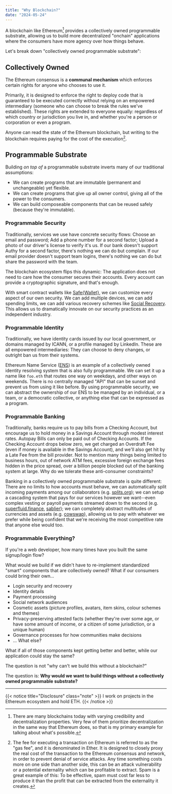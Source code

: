 ```yaml
---
title: "Why Blockchain?"
date: "2024-05-24"
---
```


A blockchain like Ethereum[^1] provides a collectively owned programmable substrate, allowing us to build more decentralized "onchain" applications where the consumers have more agency over how things behave.

Let's break down "collectively owned programmable substrate":

## Collectively Owned

The Ethereum consensus is a **communal mechanism** which enforces certain rights for anyone who chooses to use it.

Primarily, it is designed to enforce the right to deploy code that is guaranteed to be executed correctly without relying on an empowered intermediary (someone who can choose to break the rules we've established). These rights are extended to everyone equally: regardless of which country or jurisdiction you live in, and whether you're a person or corporation or even a program.

Anyone can read the state of the Ethereum blockchain, but writing to the blockchain requires paying for the cost of the execution[^gas].

## Programmable Substrate

Building _on top of_ a programmable substrate inverts many of our traditional assumptions:
- We can create programs that are immutable (permanent and unchangeable) yet flexible.
- We can create programs that give up all owner control, giving all of the power to the consumers.
- We can build composeable components that can be reused safely (because they're immutable).

### Programmable Security
Traditionally, services we use have concrete security flows: Choose an email and password; Add a phone number for a second factor; Upload a photo of our driver's license to verify it's us. If our bank doesn't support Authy for a second factor, there's nothing we can do but complain. If our email provider doesn't support team logins, there's nothing we can do but share the password with the team.

The blockchain ecosystem flips this dynamic: The application does not need to care how the consumer secures their accounts. Every account can provide a cryptographic signature, and that's enough.

With smart contract wallets like [Safe{Wallet}](https://safe.global/), we can customize every aspect of our own security. We can add multiple devices, we can add spending limits, we can add various recovery schemes like [Social Recovery](https://safe.mirror.xyz/WxKSxD9J1bRI-SDOuDvAAIezwVrvWWkpuwuzcLDPSmk). This allows us to dramatically innovate on our security practices as an independent industry.

### Programmable Identity
Traditionally, we have identity cards issued by our local government, or domains managed by ICANN, or a profile managed by LinkedIn. These are all empowered intermediaries: They can choose to deny changes, or outright ban us from their systems. 

Ethereum Name Service ([ENS](https://ens.domains/)) is an example of a collectively owned identity resolving system that is also fully programmable. We can set it up a name like `foo.eth` that routes one way on weekdays, and other ways on weekends. There is no centrally managed "API" that can be sunset and prevent us from using it like before. By using programmable security, we can abstract the ownership of our ENS to be managed by an individual, or a team, or a democratic collective, or anything else that can be expressed as a program.
### Programmable Banking
Traditionally, banks require us to pay bills from a Checking Account, but encourage us to hold money in a Savings Account through modest interest rates. Autopay Bills can only be paid out of Checking Accounts. If the Checking Account drops below zero, we get charged an Overdraft Fee (even if money is available in the Savings Account), and we'll also get hit by a Late Fee from the bill provider. Not to mention many things being limited to business hours, out of network ATM fees, excessive foreign exchange fees hidden in the price spread, over a billion people blocked out of the banking system at large. Why do we tolerate these anti-consumer constraints?

Banking in a collectively owned programmable substrate is quite different: There are no limits to how accounts must behave, we can automatically split incoming payments among our collaborators (e.g. [splits.org](https://splits.org/)); we can setup a cascading system that pays for our services however we want--even complex vesting or payroll payments streamed down to the second (e.g. [superfluid.finance](https://www.superfluid.finance/), [sablier](https://sablier.com/)); we can completely abstract multitudes of currencies and assets (e.g. [cowswap](https://swap.cow.fi/)), allowing us to pay with whatever we prefer while being confident that we're receiving the most competitive rate that anyone else would too.
### Programmable Everything?
If you're a web developer, how many times have you built the same signup/login flow?

What would we build if we didn't have to re-implement standardized "smart" components that are collectively owned? What if our consumers could bring their own...
- Login security and recovery
- Identity details
- Payment processing
- Social network audiences
- Cosmetic assets (picture profiles, avatars, item skins, colour schemes and themes)
- Privacy-preserving attested facts (whether they're over some age, or have some amount of income, or a citizen of some jurisdiction, or a unique human)
- Governance processes for how communities make decisions
- ... What else?

What if all of those components kept getting better and better, while our application could stay the same?

The question is not "why can't we build this without a blockchain?"

The question is: **Why would we want to build things without a collectively owned programmable substrate?**

---

{{< notice title="Disclosure" class="note" >}}
I work on projects in the Ethereum ecosystem and hold ETH.
{{< /notice >}}

[^1]: There are many blockchains today with varying credibility and decentralization properties. Very few of them prioritize decentralization in the same way that Ethereum does, so that is my primary example for talking about what's possible.

[^gas]: The fee for executing a transaction on Ethereum is referred to as the "gas fee", and it is denominated in Ether. It is designed to closely proxy the real cost of the transaction to the Ethereum consensus and network, in order to prevent denial of service attacks. Any time something costs more on one side than another side, this can be an attack vulnerability or a potential externality which can be profitable to extract. Spam is a great example of this: To be effective, spam must cost far less to produce it than the profit that can be extracted from the externality it creates.
